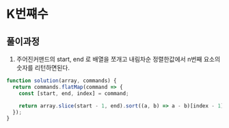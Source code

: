 # K번쨰수

## 풀이과정

1. 주어진커맨드의 start, end 로 배열을 쪼개고 내림차순 정렬한값에서 n번째 요소의 숫자를 리턴하면된다.

```javascript
function solution(array, commands) {
  return commands.flatMap(command => {
    const [start, end, index] = command;

    return array.slice(start - 1, end).sort((a, b) => a - b)[index - 1];
  });
}
```
